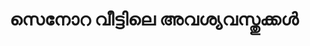 ---
title: "സെനോറ വീട്ടിലെ അവശ്യവസ്തുക്കൾ"
url: /muvaarrrrupulll/senoorr-viittttile-avshyvstukk/
shop: Möbel
---